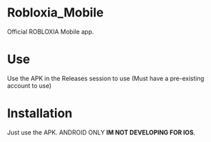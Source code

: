 # Robloxia_Mobile
Official ROBLOXIA Mobile app.
# Use
Use the APK in the Releases session to use (Must have a pre-existing account to use)
# Installation
Just use the APK. ANDROID ONLY **IM NOT DEVELOPING FOR IOS**.
